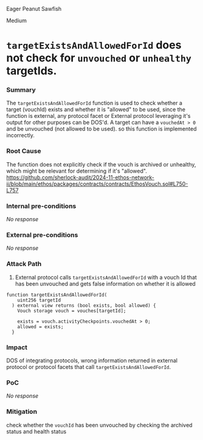 Eager Peanut Sawfish

Medium

# `targetExistsAndAllowedForId` does not check for `unvouched` or `unhealthy` targetIds.

### Summary

The `targetExistsAndAllowedForId` function is used to check whether a target (vouchId) exists and whether it is "allowed" to be used, since the function is external, any protocol facet or External protocol leveraging it's output for other purposes can be DOS'd.
A target can have a `vouchedAt > 0` and be unvouched (not allowed to be used). so this function is implemented incorrectly.

### Root Cause

The function does not explicitly check if the vouch is archived or unhealthy, which might be relevant for determining if it's "allowed".
https://github.com/sherlock-audit/2024-11-ethos-network-ii/blob/main/ethos/packages/contracts/contracts/EthosVouch.sol#L750-L757

### Internal pre-conditions

_No response_

### External pre-conditions

_No response_

### Attack Path

1. External protocol calls `targetExistsAndAllowedForId` with a vouch Id that has been unvouched and gets false information on whether it is allowed

```solidity
function targetExistsAndAllowedForId(
    uint256 targetId
  ) external view returns (bool exists, bool allowed) {
    Vouch storage vouch = vouches[targetId];

    exists = vouch.activityCheckpoints.vouchedAt > 0;
    allowed = exists;
  }
```

### Impact

DOS of integrating protocols, wrong information returned in external protocol or protocol facets that call `targetExistsAndAllowedForId`.

### PoC

_No response_

### Mitigation

check whether the `vouchId` has been unvouched by checking the archived status and health status
